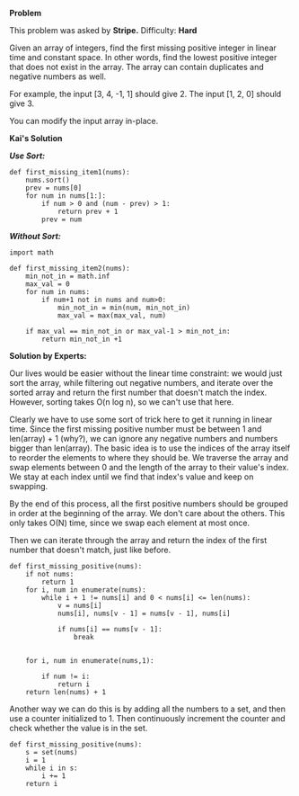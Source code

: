 
**Problem**

This problem was asked by **Stripe.** Difficulty: **Hard**

Given an array of integers, find the first missing positive integer in linear time and constant space. In other words, find the lowest positive integer that does not exist in the array. The array can contain duplicates and negative numbers as well.

For example, the input [3, 4, -1, 1] should give 2. The input [1, 2, 0] should give 3.

You can modify the input array in-place.

**Kai's Solution**

***Use Sort:***

```python3
def first_missing_item1(nums):
    nums.sort()
    prev = nums[0]
    for num in nums[1:]:
        if num > 0 and (num - prev) > 1:
            return prev + 1
        prev = num
```
***Without Sort:***

```python3
import math

def first_missing_item2(nums):
    min_not_in = math.inf
    max_val = 0
    for num in nums:
        if num+1 not in nums and num>0:
            min_not_in = min(num, min_not_in)
            max_val = max(max_val, num)
    
    if max_val == min_not_in or max_val-1 > min_not_in:
        return min_not_in +1
```

**Solution by Experts:**

Our lives would be easier without the linear time constraint: we would just sort the array, while filtering out negative numbers, and iterate over the sorted array and return the first number that doesn't match the index. However, sorting takes O(n log n), so we can't use that here.

Clearly we have to use some sort of trick here to get it running in linear time. Since the first missing positive number must be between 1 and len(array) + 1 (why?), we can ignore any negative numbers and numbers bigger than len(array). The basic idea is to use the indices of the array itself to reorder the elements to where they should be. We traverse the array and swap elements between 0 and the length of the array to their value's index. We stay at each index until we find that index's value and keep on swapping.

By the end of this process, all the first positive numbers should be grouped in order at the beginning of the array. We don't care about the others. This only takes O(N) time, since we swap each element at most once.

Then we can iterate through the array and return the index of the first number that doesn't match, just like before.


```python3
def first_missing_positive(nums):
    if not nums:
        return 1
    for i, num in enumerate(nums):
        while i + 1 != nums[i] and 0 < nums[i] <= len(nums):
            v = nums[i]
            nums[i], nums[v - 1] = nums[v - 1], nums[i]

            if nums[i] == nums[v - 1]:
                break
        
    
    for i, num in enumerate(nums,1):

        if num != i:
            return i
    return len(nums) + 1
```

Another way we can do this is by adding all the numbers to a set, and then use a counter initialized to 1. Then continuously increment the counter and check whether the value is in the set.

```python3
def first_missing_positive(nums):
    s = set(nums)
    i = 1
    while i in s:
        i += 1
    return i
```

        
